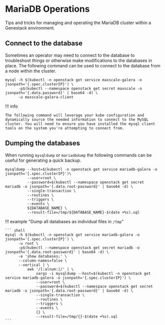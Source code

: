 # MariaDB Operations

Tips and tricks for managing and operating the MariaDB cluster within a Genestack environment.

## Connect to the database

Sometimes an operator may need to connect to the database to troubleshoot things or otherwise make modifications to the databases in place. The following command can be used to connect to the database from a node within the cluster.

``` shell
mysql -h $(kubectl -n openstack get service maxscale-galera -o jsonpath='{.spec.clusterIP}') \
      -p$(kubectl --namespace openstack get secret maxscale -o jsonpath='{.data.password}' | base64 -d) \
      -u maxscale-galera-client
```

!!! info

    The following command will leverage your kube configuration and dynamically source the needed information to connect to the MySQL cluster. You will need to ensure you have installed the mysql client tools on the system you're attempting to connect from.

## Dumping the databases

When running `mysqldump` or `mariadbdump` the following commands can be useful for generating a quick backup.

``` shell
mysqldump --host=$(kubectl -n openstack get service mariadb-galera -o jsonpath='{.spec.clusterIP}')\
          --user=root \
          --password=$(kubectl --namespace openstack get secret mariadb -o jsonpath='{.data.root-password}' | base64 -d) \
          --single-transaction \
          --routines \
          --triggers \
          --events \
          ${DATABASE_NAME} \
          --result-file=/tmp/${DATABASE_NAME}-$(date +%s).sql
```

!!! example "Dump all databases as individual files in `/tmp`"

    ``` shell
    mysql -h $(kubectl -n openstack get service mariadb-galera -o jsonpath='{.spec.clusterIP}') \
          -u root \
          -p$(kubectl --namespace openstack get secret mariadb -o jsonpath='{.data.root-password}' | base64 -d) \
          -e 'show databases;' \
          --column-names=false \
          --vertical | \
              awk '/[:alnum:]/' | \
                  xargs -i mysqldump --host=$(kubectl -n openstack get service mariadb-galera -o jsonpath='{.spec.clusterIP}') \
                  --user=root \
                  --password=$(kubectl --namespace openstack get secret mariadb -o jsonpath='{.data.root-password}' | base64 -d) \
                  --single-transaction \
                  --routines \
                  --triggers \
                  --events \
                  {} \
                  --result-file=/tmp/{}-$(date +%s).sql
    ```
